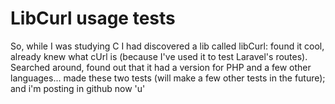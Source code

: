 # LibCurl usage tests

So, while I was studying C I had discovered a lib called libCurl: found it cool,
already knew what cUrl is (because I've used it to test Laravel's routes).
Searched around, found out that it had a version for PHP and a few
other languages... made these two tests
(will make a few other tests in the future); and i'm posting in github now 'u'
